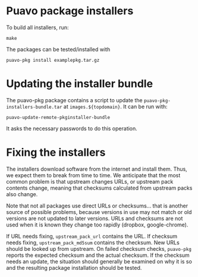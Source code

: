 # Puavo package installers

To build all installers, run:

    make

The packages can be tested/installed with

    puavo-pkg install examplepkg.tar.gz

# Updating the installer bundle

The puavo-pkg package contains a script to update the
``puavo-pkg-installers-bundle.tar`` at ``images.${topdomain}``.
It can be run with:

    puavo-update-remote-pkginstaller-bundle

It asks the necessary passwords to do this operation.

# Fixing the installers

The installers download software from the internet and install them.
Thus, we expect them to break from time to time.  We anticipate that the
most common problem is that upstream changes URLs, or upstream pack contents
change, meaning that checksums calculated from upstream packs also change.

Note that not all packages use direct URLs or checksums... that is another
source of possible problems, because versions in use may not match or old
versions are not updated to later versions.  URLs and checksums are not
used when it is known they change too rapidly (dropbox, google-chrome).

If URL needs fixing, ``upstream_pack_url`` contains the URL.  If
checksum needs fixing, ``upstream_pack_md5sum`` contains the checksum.
New URLs should be looked up from upstream.  On failed checksum checks,
``puavo-pkg`` reports the expected checksum and the actual checksum.
If the checksum needs an update, the situation should generally be
examined on why it is so and the resulting package installation should
be tested.
